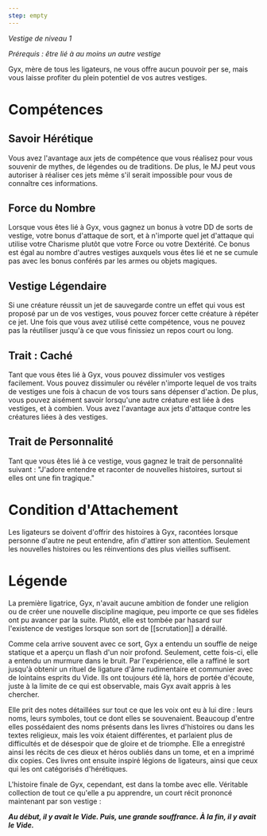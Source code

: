 ```yaml
---
step: empty
---
```

*Vestige de niveau 1*

*Prérequis : être lié à au moins un autre vestige*

Gyx, mère de tous les ligateurs, ne vous offre aucun pouvoir per se, mais vous laisse profiter du plein potentiel de vos autres vestiges.
# Compétences
## Savoir Hérétique
Vous avez l'avantage aux jets de compétence que vous réalisez pour vous souvenir de mythes, de légendes ou de traditions. De plus, le MJ peut vous autoriser à réaliser ces jets même s'il serait impossible pour vous de connaître ces informations.

## Force du Nombre
Lorsque vous êtes lié à Gyx, vous gagnez un bonus à votre DD de sorts de vestige, votre bonus d'attaque de sort, et à n'importe quel jet d'attaque qui utilise votre Charisme plutôt que votre Force ou votre Dextérité. Ce bonus est égal au nombre d'autres vestiges auxquels vous êtes lié et ne se cumule pas avec les bonus conférés par les armes ou objets magiques.

## Vestige Légendaire
Si une créature réussit un jet de sauvegarde contre un effet qui vous est proposé par un de vos vestiges, vous pouvez forcer cette créature à répéter ce jet. Une fois que vous avez utilisé cette compétence, vous ne pouvez pas la réutiliser jusqu'à ce que vous finissiez un repos court ou long.

## Trait : Caché
Tant que vous êtes lié à Gyx, vous pouvez dissimuler vos vestiges facilement. Vous pouvez dissimuler ou révéler n'importe lequel de vos traits de vestiges une fois à chacun de vos tours sans dépenser d'action. De plus, vous pouvez aisément savoir lorsqu'une autre créature est liée à des vestiges, et à combien. Vous avez l'avantage aux jets d'attaque contre les créatures liées à des vestiges.

## Trait de Personnalité
Tant que vous êtes lié à ce vestige, vous gagnez le trait de personnalité suivant : "J'adore entendre et raconter de nouvelles histoires, surtout si elles ont une fin tragique."

# Condition d'Attachement

Les ligateurs se doivent d'offrir des histoires à Gyx, racontées lorsque personne d'autre ne peut entendre, afin d'attirer son attention. Seulement les nouvelles histoires ou les réinventions des plus vieilles suffisent.

# Légende

La première ligatrice, Gyx, n'avait aucune ambition de fonder une religion ou de créer une nouvelle discipline magique, peu importe ce que ses fidèles ont pu avancer par la suite. Plutôt, elle est tombée par hasard sur l'existence de vestiges lorsque son sort de [[scrutation]] a déraillé.

Comme cela arrive souvent avec ce sort, Gyx a entendu un souffle de neige statique et a aperçu un flash d'un noir profond. Seulement, cette fois-ci, elle a entendu un murmure dans le bruit. Par l'expérience, elle a raffiné le sort jusqu'à obtenir un rituel de ligature d'âme rudimentaire et communier avec de lointains esprits du Vide. Ils ont toujours été là, hors de portée d'écoute, juste à la limite de ce qui est observable, mais Gyx avait appris à les chercher.

Elle prit des notes détaillées sur tout ce que les voix ont eu à lui dire : leurs noms, leurs symboles, tout ce dont elles se souvenaient. Beaucoup d'entre elles possédaient des noms présents dans les livres d'histoires ou dans les textes religieux, mais les voix étaient différentes, et parlaient plus de difficultés et de désespoir que de gloire et de triomphe. Elle a enregistré ainsi les récits de ces dieux et héros oubliés dans un tome, et en a imprimé dix copies. Ces livres ont ensuite inspiré légions de ligateurs, ainsi que ceux qui les ont catégorisés d'hérétiques. 

L'histoire finale de Gyx, cependant, est dans la tombe avec elle. Véritable collection de tout ce qu'elle a pu apprendre, un court récit prononcé maintenant par son vestige : 

***Au début, il y avait le Vide. Puis, une grande souffrance. À la fin, il y avait le Vide.***
